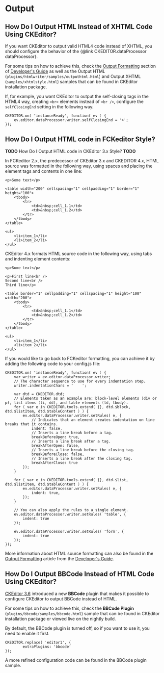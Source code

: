 # Output


## How Do I Output HTML Instead of XHTML Code Using CKEditor?

If you want CKEditor to output valid HTML4 code instead of XHTML, you should configure the behavior of the {@link CKEDITOR.dataProcessor dataProcessor}.

For some tips on how to achieve this, check the [Output Formatting](#!/guide/dev_output_formatting) section of [Developer's Guide](#!/guide/dev) as well as the Output HTML (`plugins/htmlwriter/samples/outputhtml.html`) and Output XHTML (`samples/xhtmlstyle.html`) samples that can be found in CKEditor installation package.

If, for example, you want CKEditor to output the self-closing tags in the HTML4 way, creating `<br>` elements instead of `<br />`, configure the `selfClosingEnd` setting in the following way.

	CKEDITOR.on( 'instanceReady', function( ev ) {
		ev.editor.dataProcessor.writer.selfClosingEnd = '>';
	});


## How Do I Output HTML code in FCKeditor Style?

**TODO** How Do I Output HTML code in CKEditor 3.x Style? **TODO**

In FCKeditor 2.x, the predecessor of CKEditor 3.x and CKEDITOR 4.x, HTML source was formatted in the following way, using spaces and placing the element tags and contents in one line:

	<p>Some text</p>

	<table width="200" cellspacing="1" cellpadding="1" border="1" height="100">
		<tbody>
			<tr>
				<td>&nbsp;cell_1.1</td>
				<td>&nbsp;cell_1.2</td>
			</tr>
		</tbody>
	</table>

	<ul>
		<li>item_1</li>
		<li>item_2</li>
	</ul>

CKEditor 4.x formats HTML source code in the following way, using tabs and indenting element contents:

	<p>Some text</p>

	<p>First line<br />
	Second line<br />
	Third line</p>

	<table border="1" cellpadding="1" cellspacing="1" height="100" width="200">
		<tbody>
			<tr>
				<td>&nbsp;cell_1.1</td>
				<td>&nbsp;cell_1.2</td>
			</tr>
		</tbody>
	</table>

	<ul>
		<li>item_1</li>
		<li>item_2</li>
	</ul>

If you would like to go back to FCKeditor formatting, you can achieve it by adding the following code to your config.js file:

	CKEDITOR.on( 'instanceReady', function( ev ) {
		var writer = ev.editor.dataProcessor.writer;
		// The character sequence to use for every indentation step.
		writer.indentationChars = '    ';

		var dtd = CKEDITOR.dtd;
		// Elements taken as an example are: block-level elements (div or p), list items (li, dd), and table elements (td, tbody).
		for ( var e in CKEDITOR.tools.extend( {}, dtd.$block, dtd.$listItem, dtd.$tableContent ) ) {
			ev.editor.dataProcessor.writer.setRules( e, {
				// Indicates that an element creates indentation on line breaks that it contains.
				indent: false,
				// Inserts a line break before a tag.
				breakBeforeOpen: true,
				// Inserts a line break after a tag.
				breakAfterOpen: false,
				// Inserts a line break before the closing tag.
				breakBeforeClose: false,
				// Inserts a line break after the closing tag.
				breakAfterClose: true
			});
		}

		for ( var e in CKEDITOR.tools.extend( {}, dtd.$list, dtd.$listItem, dtd.$tableContent ) ) {
			ev.editor.dataProcessor.writer.setRules( e, {
				indent: true,
			});
		}

		// You can also apply the rules to a single element.
		ev.editor.dataProcessor.writer.setRules( 'table', {
			indent: true
		});

		ev.editor.dataProcessor.writer.setRules( 'form', {
			indent: true
		});
	});

More information about HTML source formatting can also be found in the [Output Formatting](#!/guide/dev_output_formatting) article from the [Developer's Guide](#!/guide/dev).


## How Do I Output BBCode Instead of HTML Code Using CKEditor?

[CKEditor 3.6](http://ckeditor.com/blog/CKEditor_3.6_released) introduced a new **BBCode** plugin that makes it possible to configure CKEditor to output BBCode instead of HTML.

For some tips on how to achieve this, check the **BBCode Plugin** (`plugins/bbcode/samples/bbcode.html`) sample that can be found in CKEditor installation package or viewed live on the nightly build.

By default, the BBCode plugin is turned off, so if you want to use it, you need to enable it first.

	CKEDITOR.replace( 'editor1', {
			extraPlugins: 'bbcode'
	});

A more refined configuration code can be found in the BBCode plugin sample.